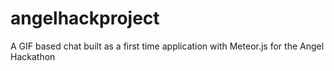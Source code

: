 # angelhackproject
A GIF based chat built as a first time application with Meteor.js for the Angel Hackathon
